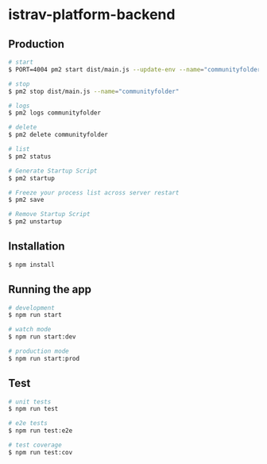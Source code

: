 istrav-platform-backend
========

## Production
```bash
# start
$ PORT=4004 pm2 start dist/main.js --update-env --name="communityfolder"

# stop
$ pm2 stop dist/main.js --name="communityfolder"

# logs
$ pm2 logs communityfolder

# delete
$ pm2 delete communityfolder

# list
$ pm2 status

# Generate Startup Script
$ pm2 startup

# Freeze your process list across server restart
$ pm2 save

# Remove Startup Script
$ pm2 unstartup
```

## Installation

```bash
$ npm install
```

## Running the app

```bash
# development
$ npm run start

# watch mode
$ npm run start:dev

# production mode
$ npm run start:prod
```

## Test

```bash
# unit tests
$ npm run test

# e2e tests
$ npm run test:e2e

# test coverage
$ npm run test:cov
```